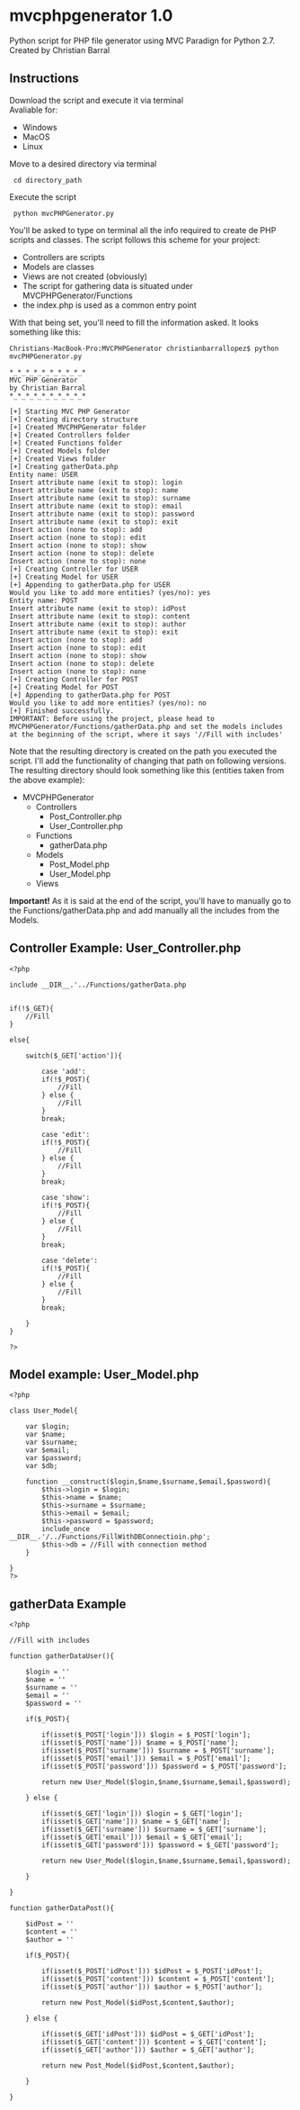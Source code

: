 # mvcphpgenerator 1.0  
Python script for PHP file generator using MVC Paradign for Python 2.7.  
Created by Christian Barral

## Instructions
Download the script and execute it via terminal  
Avaliable for:  
- Windows
- MacOS
- Linux  
  
  
Move to a desired directory via terminal  
```
 cd directory_path  
```
Execute the script  
```
 python mvcPHPGenerator.py
```

You'll be asked to type on terminal all the info required to create de PHP scripts and classes. The script follows this scheme for your project:  
- Controllers are scripts
- Models are classes
- Views are not created (obviously)
- The script for gathering data is situated under MVCPHPGenerator/Functions  
- the index.php is used as a common entry point  

With that being set, you'll need to fill the information asked. It looks something like this:
```
Christians-MacBook-Pro:MVCPHPGenerator christianbarrallopez$ python mvcPHPGenerator.py 

*_*_*_*_*_*_*_*_*_*
MVC PHP Generator
by Christian Barral
*_*_*_*_*_*_*_*_*_*

[+] Starting MVC PHP Generator
[+] Creating directory structure
[+] Created MVCPHPGenerator folder
[+] Created Controllers folder
[+] Created Functions folder
[+] Created Models folder
[+] Created Views folder
[+] Creating gatherData.php
Entity name: USER
Insert attribute name (exit to stop): login
Insert attribute name (exit to stop): name
Insert attribute name (exit to stop): surname
Insert attribute name (exit to stop): email
Insert attribute name (exit to stop): password
Insert attribute name (exit to stop): exit
Insert action (none to stop): add
Insert action (none to stop): edit
Insert action (none to stop): show
Insert action (none to stop): delete
Insert action (none to stop): none
[+] Creating Controller for USER
[+] Creating Model for USER
[+] Appending to gatherData.php for USER
Would you like to add more entities? (yes/no): yes
Entity name: POST
Insert attribute name (exit to stop): idPost
Insert attribute name (exit to stop): content
Insert attribute name (exit to stop): author
Insert attribute name (exit to stop): exit
Insert action (none to stop): add
Insert action (none to stop): edit
Insert action (none to stop): show
Insert action (none to stop): delete
Insert action (none to stop): none
[+] Creating Controller for POST
[+] Creating Model for POST
[+] Appending to gatherData.php for POST
Would you like to add more entities? (yes/no): no
[+] Finished successfully.
IMPORTANT: Before using the project, please head to MVCPHPGenerator/Functions/gatherData.php and set the models includes at the beginning of the script, where it says '//Fill with includes'
```

Note that the resulting directory is created on the path you executed the script. I'll add the functionality of changing that path on following versions.  
The resulting directory should look something like this (entities taken from the above example):  
- MVCPHPGenerator
  - Controllers
    - Post_Controller.php
    - User_Controller.php
  - Functions
    - gatherData.php
  - Models
    - Post_Model.php
    - User_Model.php
  - Views  

**Important!** As it is said at the end of the script, you'll have to manually go to the Functions/gatherData.php and add manually all the includes from the Models.

## Controller Example: User_Controller.php   
```
<?php

include __DIR__.'../Functions/gatherData.php


if(!$_GET){
	//Fill
}

else{

	switch($_GET['action']){

		case 'add':
		if(!$_POST){
			//Fill
		} else {
			//Fill
		}
		break;

		case 'edit':
		if(!$_POST){
			//Fill
		} else {
			//Fill
		}
		break;

		case 'show':
		if(!$_POST){
			//Fill
		} else {
			//Fill
		}
		break;

		case 'delete':
		if(!$_POST){
			//Fill
		} else {
			//Fill
		}
		break;

	}
}

?>

```
## Model example: User_Model.php
```
<?php

class User_Model{

	var $login;
	var $name;
	var $surname;
	var $email;
	var $password;
	var $db;

	function __construct($login,$name,$surname,$email,$password){
		$this->login = $login;
		$this->name = $name;
		$this->surname = $surname;
		$this->email = $email;
		$this->password = $password;
		include_once __DIR__.'/../Functions/FillWithDBConnectioin.php';
		$this->db = //Fill with connection method
	}

}
?>

```
## gatherData Example  
```
<?php

//Fill with includes

function gatherDataUser(){

	$login = ''
	$name = ''
	$surname = ''
	$email = ''
	$password = ''

	if($_POST){

		if(isset($_POST['login'])) $login = $_POST['login'];
		if(isset($_POST['name'])) $name = $_POST['name'];
		if(isset($_POST['surname'])) $surname = $_POST['surname'];
		if(isset($_POST['email'])) $email = $_POST['email'];
		if(isset($_POST['password'])) $password = $_POST['password'];

		return new User_Model($login,$name,$surname,$email,$password);

	} else {

		if(isset($_GET['login'])) $login = $_GET['login'];
		if(isset($_GET['name'])) $name = $_GET['name'];
		if(isset($_GET['surname'])) $surname = $_GET['surname'];
		if(isset($_GET['email'])) $email = $_GET['email'];
		if(isset($_GET['password'])) $password = $_GET['password'];

		return new User_Model($login,$name,$surname,$email,$password);

	}

}

function gatherDataPost(){

	$idPost = ''
	$content = ''
	$author = ''

	if($_POST){

		if(isset($_POST['idPost'])) $idPost = $_POST['idPost'];
		if(isset($_POST['content'])) $content = $_POST['content'];
		if(isset($_POST['author'])) $author = $_POST['author'];

		return new Post_Model($idPost,$content,$author);

	} else {

		if(isset($_GET['idPost'])) $idPost = $_GET['idPost'];
		if(isset($_GET['content'])) $content = $_GET['content'];
		if(isset($_GET['author'])) $author = $_GET['author'];

		return new Post_Model($idPost,$content,$author);

	}

}
```
